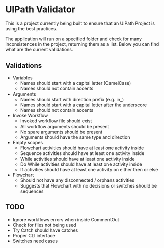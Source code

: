 # UIPath Validator

This is a project currently being built to ensure that an UIPath Project is using the best practices.

The application will run on a specified folder and check for many inconsistences in the project, returning them as a list. Below you can find what are the current validations.

## Validations

- Variables
  - Names should start with a capital letter (CamelCase)
  - Names should not contain accents
- Arguments
  - Names should start with direction prefix (e.g. in_)
  - Names should start with a capital letter after the underscore
  - Names should not contain accents
- Invoke Workflow
  - Invoked workflow file should exist
  - All workflow arguments should be present
  - No spare arguments should be present
  - Arguments should have the same type and direction
- Empty scopes
  - Flowchart activities should have at least one activity inside
  - Sequence activities should have at least one activity inside
  - While activities should have at least one activity inside
  - Do While activities should have at least one activity inside
  - If activities should have at least one activity on either then or else
- Flowchart
  - Should not have any disconnected / orphans activities
  - Suggests that Flowchart with no decisions or switches should be sequences

## TODO

- Ignore workflows errors when inside CommentOut
- Check for files not being used
- Try Catch should have catches
- Proper CLI interface
- Switches need cases